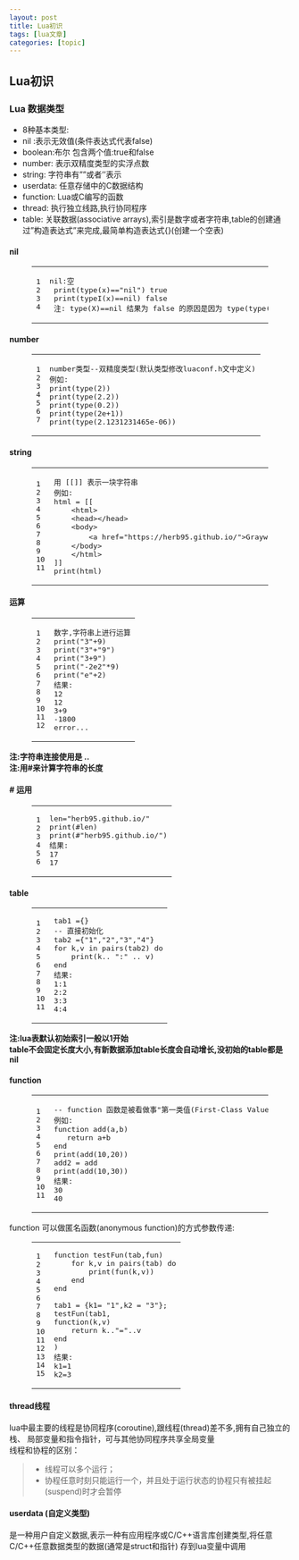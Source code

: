 ```yaml
---
layout: post
title: Lua初识 
tags: [lua文章]
categories: [topic]
---
```

<h2 id="Lua初识"><a href="#Lua初识" class="headerlink" title="Lua初识"></a>Lua初识</h2><h3 id="Lua-数据类型"><a href="#Lua-数据类型" class="headerlink" title="Lua 数据类型"></a>Lua 数据类型</h3><ul><li>8种基本类型:</li><li>nil :表示无效值(条件表达式代表false)</li><li>boolean:布尔 包含两个值:true和false</li><li>number: 表示双精度类型的实浮点数</li><li>string: 字符串有””或者’’表示</li><li>userdata: 任意存储中的C数据结构</li><li>function: Lua或C编写的函数</li><li>thread: 执行独立线路,执行协同程序</li><li>table: 关联数据(associative arrays),索引是数字或者字符串,table的创建通过”构造表达式”来完成,最简单构造表达式{}(创建一个空表)</li></ul><h4 id="nil"><a href="#nil" class="headerlink" title="nil"></a>nil</h4><figure class="highlight plain"><table><tbody><tr><td class="gutter"><pre><span class="line">1</span><br/><span class="line">2</span><br/><span class="line">3</span><br/><span class="line">4</span><br/></pre></td><td class="code"><pre><span class="line">nil:空</span><br/><span class="line"> print(type(x)==&#34;nil&#34;) true</span><br/><span class="line"> print(typeI(x)==nil) false</span><br/><span class="line"> 注: type(X)==nil 结果为 false 的原因是因为 type(type(X))==string</span><br/></pre></td></tr></tbody></table></figure><h4 id="number"><a href="#number" class="headerlink" title="number"></a>number</h4><figure class="highlight plain"><table><tbody><tr><td class="gutter"><pre><span class="line">1</span><br/><span class="line">2</span><br/><span class="line">3</span><br/><span class="line">4</span><br/><span class="line">5</span><br/><span class="line">6</span><br/><span class="line">7</span><br/></pre></td><td class="code"><pre><span class="line">number类型--双精度类型(默认类型修改luaconf.h文中定义)</span><br/><span class="line">例如:</span><br/><span class="line">print(type(2))</span><br/><span class="line">print(type(2.2))</span><br/><span class="line">print(type(0.2))</span><br/><span class="line">print(type(2e+1))</span><br/><span class="line">print(type(2.1231231465e-06))</span><br/></pre></td></tr></tbody></table></figure><h4 id="string"><a href="#string" class="headerlink" title="string"></a>string</h4><figure class="highlight plain"><table><tbody><tr><td class="gutter"><pre><span class="line">1</span><br/><span class="line">2</span><br/><span class="line">3</span><br/><span class="line">4</span><br/><span class="line">5</span><br/><span class="line">6</span><br/><span class="line">7</span><br/><span class="line">8</span><br/><span class="line">9</span><br/><span class="line">10</span><br/><span class="line">11</span><br/></pre></td><td class="code"><pre><span class="line">用 [[]] 表示一块字符串</span><br/><span class="line">例如:</span><br/><span class="line">html = [[</span><br/><span class="line">    &lt;html&gt;</span><br/><span class="line">    &lt;head&gt;&lt;/head&gt;</span><br/><span class="line">    &lt;body&gt;</span><br/><span class="line">        &lt;a href=&#34;https://herb95.github.io/&#34;&gt;Graywolf 博客&lt;/a&gt;</span><br/><span class="line">    &lt;/body&gt;</span><br/><span class="line">    &lt;/html&gt;</span><br/><span class="line">]]</span><br/><span class="line">print(html)</span><br/></pre></td></tr></tbody></table></figure><h4 id="运算"><a href="#运算" class="headerlink" title="运算"></a>运算</h4><figure class="highlight plain"><table><tbody><tr><td class="gutter"><pre><span class="line">1</span><br/><span class="line">2</span><br/><span class="line">3</span><br/><span class="line">4</span><br/><span class="line">5</span><br/><span class="line">6</span><br/><span class="line">7</span><br/><span class="line">8</span><br/><span class="line">9</span><br/><span class="line">10</span><br/><span class="line">11</span><br/><span class="line">12</span><br/></pre></td><td class="code"><pre><span class="line">数字,字符串上进行运算</span><br/><span class="line">print(&#34;3&#34;+9)</span><br/><span class="line">print(&#34;3&#34;+&#34;9&#34;)</span><br/><span class="line">print(&#34;3+9&#34;)</span><br/><span class="line">print(&#34;-2e2&#34;*9)</span><br/><span class="line">print(&#34;e&#34;+2)</span><br/><span class="line">结果:</span><br/><span class="line">12</span><br/><span class="line">12</span><br/><span class="line">3+9</span><br/><span class="line">-1800</span><br/><span class="line">error...</span><br/></pre></td></tr></tbody></table></figure><p><strong>注:字符串连接使用是 ..</strong><br/><strong>注:用#来计算字符串的长度</strong></p><h4 id="运用"><a href="#运用" class="headerlink" title="# 运用"></a># 运用</h4><figure class="highlight plain"><table><tbody><tr><td class="gutter"><pre><span class="line">1</span><br/><span class="line">2</span><br/><span class="line">3</span><br/><span class="line">4</span><br/><span class="line">5</span><br/><span class="line">6</span><br/></pre></td><td class="code"><pre><span class="line">len=&#34;herb95.github.io/&#34;</span><br/><span class="line">print(#len)</span><br/><span class="line">print(#&#34;herb95.github.io/&#34;)</span><br/><span class="line">结果:</span><br/><span class="line">17</span><br/><span class="line">17</span><br/></pre></td></tr></tbody></table></figure><h4 id="table"><a href="#table" class="headerlink" title="table"></a>table</h4><figure class="highlight plain"><table><tbody><tr><td class="gutter"><pre><span class="line">1</span><br/><span class="line">2</span><br/><span class="line">3</span><br/><span class="line">4</span><br/><span class="line">5</span><br/><span class="line">6</span><br/><span class="line">7</span><br/><span class="line">8</span><br/><span class="line">9</span><br/><span class="line">10</span><br/><span class="line">11</span><br/></pre></td><td class="code"><pre><span class="line">tab1 ={}</span><br/><span class="line">-- 直接初始化</span><br/><span class="line">tab2 ={&#34;1&#34;,&#34;2&#34;,&#34;3&#34;,&#34;4&#34;}</span><br/><span class="line">for k,v in pairs(tab2) do</span><br/><span class="line">    print(k.. &#34;:&#34; .. v)</span><br/><span class="line">end</span><br/><span class="line">结果:</span><br/><span class="line">1:1</span><br/><span class="line">2:2</span><br/><span class="line">3:3</span><br/><span class="line">4:4</span><br/></pre></td></tr></tbody></table></figure><p><strong>注:lua表默认初始索引一般以1开始</strong><br/><strong>table不会固定长度大小,有新数据添加table长度会自动增长,没初始的table都是nil</strong></p><h4 id="function"><a href="#function" class="headerlink" title="function"></a>function</h4><figure class="highlight plain"><table><tbody><tr><td class="gutter"><pre><span class="line">1</span><br/><span class="line">2</span><br/><span class="line">3</span><br/><span class="line">4</span><br/><span class="line">5</span><br/><span class="line">6</span><br/><span class="line">7</span><br/><span class="line">8</span><br/><span class="line">9</span><br/><span class="line">10</span><br/><span class="line">11</span><br/></pre></td><td class="code"><pre><span class="line">-- function 函数是被看做事&#34;第一类值(First-Class Value),可存变量&#34;:</span><br/><span class="line">例如:</span><br/><span class="line">function add(a,b)</span><br/><span class="line">   return a+b</span><br/><span class="line">end</span><br/><span class="line">print(add(10,20))</span><br/><span class="line">add2 = add</span><br/><span class="line">print(add(10,30))</span><br/><span class="line">结果:</span><br/><span class="line">30</span><br/><span class="line">40</span><br/></pre></td></tr></tbody></table></figure><p>function 可以做匿名函数(anonymous function)的方式参数传递:<br/></p><figure class="highlight plain"><table><tbody><tr><td class="gutter"><pre><span class="line">1</span><br/><span class="line">2</span><br/><span class="line">3</span><br/><span class="line">4</span><br/><span class="line">5</span><br/><span class="line">6</span><br/><span class="line">7</span><br/><span class="line">8</span><br/><span class="line">9</span><br/><span class="line">10</span><br/><span class="line">11</span><br/><span class="line">12</span><br/><span class="line">13</span><br/><span class="line">14</span><br/><span class="line">15</span><br/></pre></td><td class="code"><pre><span class="line">function testFun(tab,fun)</span><br/><span class="line">    for k,v in pairs(tab) do</span><br/><span class="line">        print(fun(k,v))</span><br/><span class="line">    end</span><br/><span class="line">end</span><br/><span class="line"></span><br/><span class="line">tab1 = {k1= &#34;1&#34;,k2 = &#34;3&#34;};</span><br/><span class="line">testFun(tab1,</span><br/><span class="line">function(k,v)</span><br/><span class="line">    return k..&#34;=&#34;..v</span><br/><span class="line">end</span><br/><span class="line">)</span><br/><span class="line">结果:</span><br/><span class="line">k1=1</span><br/><span class="line">k2=3</span><br/></pre></td></tr></tbody></table></figure><p></p><h4 id="thread线程"><a href="#thread线程" class="headerlink" title="thread线程"></a>thread线程</h4><p>lua中最主要的线程是协同程序(coroutine),跟线程(thread)差不多,拥有自己独立的栈、 局部变量和指令指针，可与其他协同程序共享全局变量<br/>线程和协程的区别：</p><blockquote><ul><li>线程可以多个运行；</li><li>协程任意时刻只能运行一个，并且处于运行状态的协程只有被挂起(suspend)时才会暂停</li></ul></blockquote><h4 id="userdata-自定义类型"><a href="#userdata-自定义类型" class="headerlink" title="userdata (自定义类型)"></a>userdata (自定义类型)</h4><p>是一种用户自定义数据,表示一种有应用程序或C/C++语言库创建类型,将任意C/C++任意数据类型的数据(通常是struct和指针) 存到lua变量中调用</p>